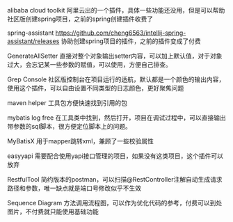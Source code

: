 alibaba cloud toolkit
阿里云出的一个插件，具体一些功能还没用，但是可以帮助社区版创建spring项目，之前的spring创建插件收费了

spring-assistant
https://github.com/cheng6563/intellij-spring-assistant/releases
协助创建spring项目的插件，之前的插件变成了付费

GenerateAllSetter
直接对整个对象输出setter内容，可以加上默认值，对于对象过大，会忘记某一些参数的赋值，可以使用，方便自己排查。

Grep Console
社区版控制台在项目运行的适航，默认都是一个颜色的输出内容，使用这个插件，可以自由设置不同类型的日志颜色，更好聚焦问题

maven helper
工具包方便快速找到引用的包

mybatis log free
在工具类中找到，然后打开，项目在调试过程中，可以直接输出带参数的sql脚本，很方便定位脚本上的问题。

MyBatisX
用于mapper跳转xml，兼顾了一些校验属性

easyyapi
需要配合使用yapi接口管理的项目，如果没有这类项目，这个插件可以放弃

RestfulTool
简约版本的postman，可以扫描@RestController注解自动生成请求路径和参数，唯一缺点就是端口号修改似乎不生效

Sequence Diagram
方法调用流程图，可以作为优化代码的参考，付费可以到处图片，不付费就只能使用基础功能
